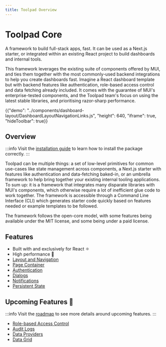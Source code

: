 ```yaml
---
title: Toolpad Overview
---
```


# Toolpad Core

<p class="description">A framework to build full-stack apps, fast. It can be used as a Next.js starter, or integrated within an existing React project to build dashboards and internal tools. </p>

This framework leverages the existing suite of components offered by MUI, and ties them together with the most commonly-used backend integrations to help you create dashboards fast. Imagine a React dashboard template but with backend features like authentication, role-based access control and data fetching already included. It comes with the guarantee of MUI's enterprise-tested components, and the Toolpad team's focus on using the latest stable libraries, and prioritising razor-sharp performance.

{{"demo": "../components/dashboard-layout/DashboardLayoutNavigationLinks.js", "height": 640, "iframe": true, "hideToolbar": true}}

## Overview

:::info
Visit the [installation guide](/toolpad/core/installation/) to learn how to install the package correctly.
:::

Toolpad can be multiple things: a set of low-level primitives for common use-cases like state management across components, a Next.js starter with features like authentication and data-fetching baked-in, or an umbrella framework to help bring together your existing internal tooling applications. To sum up: it is a framework that integrates many disparate libraries with MUI's components, which otherwise require a lot of inefficient glue code to work together. The framework is accessible through a Command Line Interface (CLI) which generates starter code quickly based on features needed or example templates to be followed.

The framework follows the open-core model, with some features being available under the MIT license, and some being under a paid license.

## Features

- Built with and exclusively for React ⚛️
- High performance 🚀
- [Layout and Navigation](/toolpad/core/react-dashboard-layout/)
- [Page Container](/toolpad/core/react-page-container/)
- [Authentication](/toolpad/core/react-sign-in-page/)
- [Dialogs](/toolpad/core/react-use-dialogs/)
- [Notifications](/toolpad/core/react-use-notifications/)
- [Persistent State](/toolpad/core/react-persistent-state/)

## Upcoming Features 🚧

:::info
Visit the [roadmap](/toolpad/core/introduction/roadmap/) to see more details around upcoming features.
:::

- [Role-based Access Control](/)
- [Audit Logs](/)
- [Data Providers](/)
- [Data Grid](/)
